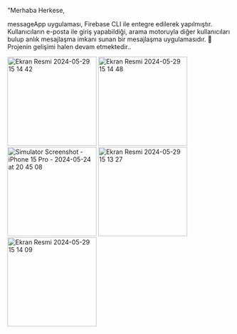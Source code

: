 "Merhaba Herkese,

messageApp uygulaması, Firebase CLI ile entegre edilerek yapılmıştır. Kullanıcıların e-posta ile giriş yapabildiği, arama motoruyla diğer kullanıcıları bulup anlık mesajlaşma imkanı sunan bir mesajlaşma uygulamasıdır. 📱
Projenin gelişimi halen devam etmektedir..


<img width="200" alt="Ekran Resmi 2024-05-29 15 14 42" src="https://github.com/omerfi66/messageapp/assets/120007024/63567fd1-db4f-4430-a6b5-394ece42016e">
<img width="200" alt="Ekran Resmi 2024-05-29 15 14 48" src="https://github.com/omerfi66/messageapp/assets/120007024/21a636f6-0f57-4bb5-972a-f00c5a18af6e">
<img width="200" alt="Simulator Screenshot - iPhone 15 Pro - 2024-05-24 at 20 45 08" src="https://github.com/omerfi66/messageapp/assets/120007024/e42169c5-7e09-497d-812f-7bbcebd0a597">
<img width="200" alt="Ekran Resmi 2024-05-29 15 13 27" src="https://github.com/omerfi66/messageapp/assets/120007024/38c4eb6a-7222-4bde-8c0f-21bbe550831f">
<img width="200" alt="Ekran Resmi 2024-05-29 15 14 09" src="https://github.com/omerfi66/messageapp/assets/120007024/fbfddee2-28f5-42ee-b18a-f78338b3ecf1">
